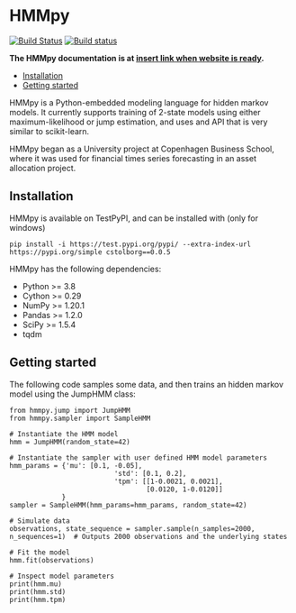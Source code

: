 HMMpy
=====================
[![Build Status](https://travis-ci.com/cvxpy/cvxpy.png?branch=master)](https://travis-ci.com/github/cvxpy/cvxpy)
[![Build status](https://ci.appveyor.com/api/projects/status/jo7tkvc58c3hgfd7?svg=true)](https://ci.appveyor.com/project/StevenDiamond/cvxpy)

**The HMMpy documentation is at [insert link when website is ready](http://www.google.com/).**

- [Installation](#installation)
- [Getting started](#getting-started)

HMMpy is a Python-embedded modeling language for hidden markov models. It currently supports training of 2-state models using either maximum-likelihood or jump estimation, and uses and API that is very similar to scikit-learn.

HMMpy began as a University project at Copenhagen Business School, where it was used for financial times series forecasting in an asset allocation project. 


## Installation
HMMpy is available on TestPyPI, and can be installed with (only for windows)
```
pip install -i https://test.pypi.org/pypi/ --extra-index-url https://pypi.org/simple cstolborg==0.0.5
```

HMMpy has the following dependencies:

- Python >= 3.8
- Cython >= 0.29
- NumPy >= 1.20.1
- Pandas >= 1.2.0
- SciPy >= 1.5.4
- tqdm


## Getting started
The following code samples some data, and then trains an hidden markov model using the JumpHMM class:

```python3
from hmmpy.jump import JumpHMM
from hmmpy.sampler import SampleHMM

# Instantiate the HMM model
hmm = JumpHMM(random_state=42)

# Instantiate the sampler with user defined HMM model parameters
hmm_params = {'mu': [0.1, -0.05],
                          'std': [0.1, 0.2],
                          'tpm': [[1-0.0021, 0.0021],
                                  [0.0120, 1-0.0120]]
             }
sampler = SampleHMM(hmm_params=hmm_params, random_state=42)

# Simulate data
observations, state_sequence = sampler.sample(n_samples=2000, n_sequences=1)  # Outputs 2000 observations and the underlying states

# Fit the model
hmm.fit(observations)

# Inspect model parameters
print(hmm.mu)
print(hmm.std)
print(hmm.tpm)
```
